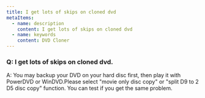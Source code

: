 ```yaml
---
title: I get lots of skips on cloned dvd
metaItems:
  - name: description
    content: I get lots of skips on cloned dvd
  - name: keywords
    content: DVD Cloner
---
```


### Q: I get lots of skips on cloned dvd.

A:
You may backup your DVD on your hard disc first, then play it with PowerDVD or WinDVD.Please select "movie only disc copy" or "split D9 to 2 D5 disc copy" function. You can test if you get the same problem.
